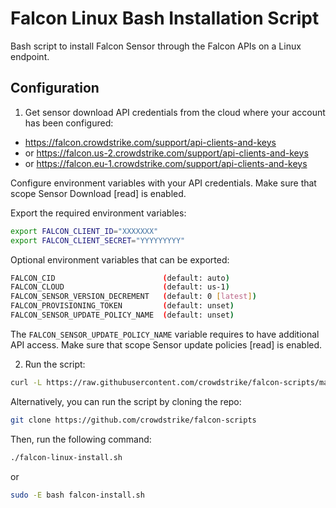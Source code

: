# Falcon Linux Bash Installation Script

Bash script to install Falcon Sensor through the Falcon APIs on a Linux endpoint.

## Configuration

1. Get sensor download API credentials from the cloud where your account has been configured:

  - https://falcon.crowdstrike.com/support/api-clients-and-keys
  - or https://falcon.us-2.crowdstrike.com/support/api-clients-and-keys
  - or https://falcon.eu-1.crowdstrike.com/support/api-clients-and-keys

Configure environment variables with your API credentials. Make sure that scope Sensor Download [read] is enabled.

Export the required environment variables:
```bash
export FALCON_CLIENT_ID="XXXXXXX"
export FALCON_CLIENT_SECRET="YYYYYYYYY"
```

Optional environment variables that can be exported:
```bash
FALCON_CID                        (default: auto)
FALCON_CLOUD                      (default: us-1)
FALCON_SENSOR_VERSION_DECREMENT   (default: 0 [latest])
FALCON_PROVISIONING_TOKEN         (default: unset)
FALCON_SENSOR_UPDATE_POLICY_NAME  (default: unset)
```
The `FALCON_SENSOR_UPDATE_POLICY_NAME` variable requires to have additional API access. Make sure that scope Sensor update policies [read] is enabled.

2. Run the script:

```bash
curl -L https://raw.githubusercontent.com/crowdstrike/falcon-scripts/main/bash/install/falcon-linux-install.sh | bash
```

Alternatively, you can run the script by cloning the repo:

```bash
git clone https://github.com/crowdstrike/falcon-scripts
```

Then, run the following command:

```bash
./falcon-linux-install.sh
```
or
```bash
sudo -E bash falcon-install.sh
```

